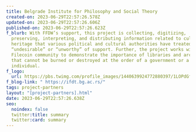 ```yaml
---
title: Belgrade Institute for Philosophy and Social Theory
created-on: 2023-06-29T22:57:26.578Z
updated-on: 2023-06-29T22:57:26.606Z
published-on: 2023-06-29T22:57:26.623Z
f_blurb: With FFDW’s support, this project is collecting, digitizing,
  preserving, interpreting, and distributing information related to cultural
  heritage that various political and cultural authorities have treated as
  “undesirable” or “unworthy” of support. Further, the project works with the
  Filecoin community to demonstrate the importance of libraries and archives
  that cannot be burned or destroyed at the order of a government or a single
  individual.
f_logo:
  url: https://pbs.twimg.com/profile_images/1440639924772880397/1LOPdGfv_400x400.jpg
f_blog-link: " https://ifdt.bg.ac.rs/"
tags: project-partners
layout: "[project-partners].html"
date: 2023-06-29T22:57:26.638Z
seo:
  noindex: false
  twitter:title: summary
  twitter:card: summary
---
```

